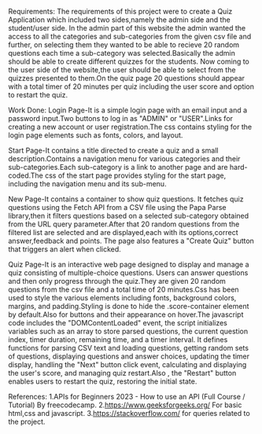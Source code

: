 Requirements:
The requirements of this project were to create a Quiz Application which included two sides,namely the admin side and the student/user side. In the admin part of this website the admin wanted the access to all the categories and sub-categories from the given csv file and further, on selecting them they wanted to be able to recieve 20 random questions each time a sub-category was selected.Basically the admin should be able to create different quizzes for the students. Now coming to the user side of the website,the user should be able to select from the quizzes presented to them.On the quiz page 20 questions should appear with a total timer of 20 minutes per quiz including the user score and option to restart the quiz.


Work Done:
Login Page-It is a simple login page with an email input and a password input.Two buttons to log in as "ADMIN" or "USER".Links for creating a new account or user registration.The css contains styling for the login page elements such as fonts, colors, and layout.

Start Page-It contains a title directed to create a quiz and a small description.Contains a navigation menu for various categories and their sub-categories.Each sub-category is a link to another page and are hard-coded.The css of the start page provides styling for the start page, including the navigation menu and its sub-menu.

New Page-It contains a container to show quiz questions. It fetches quiz questions using the Fetch API from a CSV file using the Papa Parse library,then it filters questions based on a selected sub-category obtained from the URL query parameter.After that 20 random questions from the filtered list are selected and are displayed,each with its options,correct answer,feedback and points. The page also features a "Create Quiz" button that triggers an alert when clicked.

Quiz Page-It is an interactive web page designed to display and manage a quiz consisting of multiple-choice questions. Users can answer questions and then only progress through the quiz.They are given 20 random questions from the csv file and a total time of 20 minutes.Css has been used to style the various elements including fonts, background colors, margins, and padding.Styling is done to hide the .score-container element by default.Also for buttons and their appearance on hover.The javascript code includes  the "DOMContentLoaded" event, the script initializes variables such as an array to store parsed questions, the current question index, timer duration, remaining time, and a timer interval. It defines functions for parsing CSV text and loading questions, getting random sets of questions, displaying questions and answer choices, updating the timer display, handling the "Next" button click event, calculating and displaying the user's score, and managing quiz restart.Also , the "Restart" button enables users to restart the quiz, restoring the initial state.

References:
1.APIs for Beginners 2023 - How to use an API (Full Course / Tutorial) By freecodecamp.
2.https://www.geeksforgeeks.org/ For basic html,css and javascript.
3.https://stackoverflow.com/ for queries related to the project.



